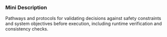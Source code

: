 ### Mini Description

Pathways and protocols for validating decisions against safety constraints and system objectives before execution, including runtime verification and consistency checks.

